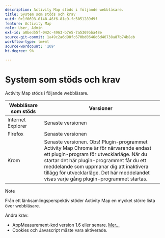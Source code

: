 ```yaml
---
description: Activity Map stöds i följande webbläsare.
title: System som stöds och krav
uuid: 0c1f0698-0148-46f6-81e9-fc5051289d9f
feature: Activity Map
role: User, Admin
exl-id: a0bed55f-042c-4963-b7e5-7a5369bba48e
source-git-commit: 1a49c2a6d90fc670bd0646d6d40738a87b74b8eb
workflow-type: tm+mt
source-wordcount: '109'
ht-degree: 9%

---
```


# System som stöds och krav

Activity Map stöds i följande webbläsare.

| Webbläsare som stöds | Versioner |
|--- |--- |
| Internet Explorer | Senaste versionen |
| Firefox | Senaste versionen |
| Krom | Senaste versionen. Obs! Plugin-programmet Activity Map Chrome är för närvarande endast ett plugin-program för utvecklarläge. När du startar det här plugin-programmet får du ett meddelande som uppmanar dig att inaktivera tillägg för utvecklarläge. Det här meddelandet visas varje gång plugin-programmet startas. |

>[!NOTE]
>
>Från ett länksamlingsperspektiv stöder Activity Map en mycket större lista över webbläsare.

Andra krav:

* AppMeasurement-kod version 1.6 eller senare. [Mer...](/help/analyze/activity-map/activitymap-getting-started/activitymap-getting-started-admins/activitymap-enable.md)
* Cookies och Javascript måste vara aktiverade.
